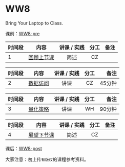 # WW8

Bring Your Laptop to Class. 


课前：[WW8-pre](WW8-Pre.md)


|  时间段  |  内容    | 讲课 / 实践     |  分工  |备注       |
| :---     |   :----:    |   :----:    |    :----:    |       ---: |
|    1     | [回顾上节课](../WW7/WW7-Plan.md)     |  简述 | CZ |        |



|时间段     |  内容    | 讲课 / 实践     |  分工  |备注       |
| :---     |   :----:    |   :----:    |    :----:    |       ---: |
|    2     | [数据访问](../../../learnFBD/6-FBD.md) | 讲课   |   CZ    |     45分钟       |



|时间段     |  内容    | 讲课 / 实践     |  分工  |备注       |
| :---     |   :----:    |   :----:    |    :----:    |       ---: |
|    3     | [量化策略](../WW8/WW8-Quant.md) | 讲课   |   WH    |     90分钟       |



|时间段     |  内容    | 讲课 / 实践     |  分工  |备注       |
| :---     |   :----:    |   :----:    |    :----:    |       ---: |
|    4     | [展望下节课](../WW9/WW9-Plan.md)     |  简述 | CZ |        |


课后：[WW8-post](WW8-Post.md)


大家注意：勿上传``有版权``的课程参考资料。

